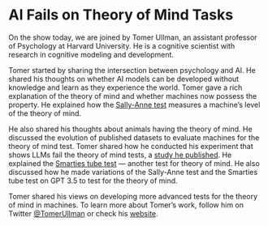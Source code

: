 # AI Fails on Theory of Mind Tasks

On the show today, we are joined by Tomer Ullman, an assistant professor of Psychology at Harvard University. He is a cognitive scientist with research in cognitive modeling and development.

Tomer started by sharing the intersection between psychology and AI. He shared his thoughts on whether AI models can be developed without knowledge and learn as they experience the world. Tomer gave a rich explanation of the theory of mind and whether machines now possess the property.  He explained how the [Sally-Anne test](https://en.wikipedia.org/wiki/Sally%E2%80%93Anne_test) measures a machine’s level of the theory of mind.

He also shared his thoughts about animals having the theory of mind. He discussed the evolution of published datasets to evaluate machines for the theory of mind test. Tomer shared how he conducted his experiment that shows LLMs fail the theory of mind tests, a [study he published](https://arxiv.org/abs/2302.08399). He explained the [Smarties tube test](https://edinburgh-lothian-mobile-speech-therapy.co.uk/autism/the-smarties-tube-test-of-theory-of-mind) — another test for theory of mind. He also discussed how he made variations of the Sally-Anne test and the Smarties tube test on GPT 3.5 to test for the theory of mind.

Tomer shared his views on developing more advanced tests for the theory of mind in machines. To learn more about Tomer’s work, follow him on Twitter [@TomerUllman](https://twitter.com/TomerUllman) or check his [website](http://www.tomerullman.org/).